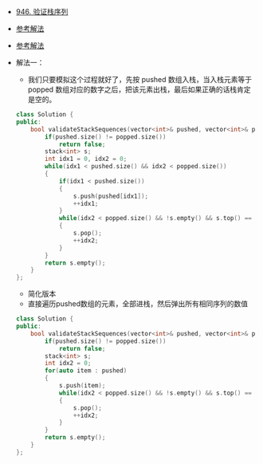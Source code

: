 - [946. 验证栈序列](https://leetcode-cn.com/problems/validate-stack-sequences/)
- [参考解法](https://leetcode-cn.com/problems/validate-stack-sequences/solution/cmo-ni-chu-zhan-ru-zhan-by-yizhe-shi/)
- [参考解法](https://leetcode-cn.com/problems/zhan-de-ya-ru-dan-chu-xu-lie-lcof/solution/tan-xin-by-z1m/)
- 解法一：
    + 我们只要模拟这个过程就好了，先按 pushed 数组入栈，当入栈元素等于 popped 数组对应的数字之后，把该元素出栈，最后如果正确的话栈肯定是空的。
    ```C++
    class Solution {
    public:
        bool validateStackSequences(vector<int>& pushed, vector<int>& popped) {
            if(pushed.size() != popped.size())
                return false;
            stack<int> s;
            int idx1 = 0, idx2 = 0;
            while(idx1 < pushed.size() && idx2 < popped.size())
            {
                if(idx1 < pushed.size())
                {
                    s.push(pushed[idx1]);
                    ++idx1;
                }
                while(idx2 < popped.size() && !s.empty() && s.top() == popped[idx2])//三个条件缺一不可
                {
                    s.pop();
                    ++idx2;
                }
            }
            return s.empty();
        }
    };
    ```

    + 简化版本
    + 直接遍历pushed数组的元素，全部进栈，然后弹出所有相同序列的数值
    ```C++
    class Solution {
    public:
        bool validateStackSequences(vector<int>& pushed, vector<int>& popped) {
            if(pushed.size() != popped.size())
                return false;
            stack<int> s;
            int idx2 = 0;
            for(auto item : pushed)
            {
                s.push(item);
                while(idx2 < popped.size() && !s.empty() && s.top() == popped[idx2])
                {
                    s.pop();
                    ++idx2;
                }
            }
            return s.empty();
        }
    };
    ```
